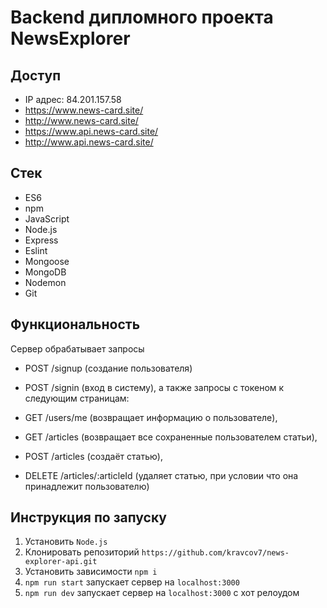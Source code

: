 # Backend дипломного проекта NewsExplorer

## Доступ
+ IP адрес: 84.201.157.58
+ https://www.news-card.site/
+ http://www.news-card.site/
+ https://www.api.news-card.site/
+ http://www.api.news-card.site/

## Стек
+ ES6
+ npm
+ JavaScript
+ Node.js
+ Express
+ Eslint
+ Mongoose
+ MongoDB
+ Nodemon
+ Git

## Функциональность
Сервер обрабатывает запросы
+ POST /signup (создание пользователя)
+ POST /signin (вход в систему), а также запросы с токеном к следующим страницам:

+ GET /users/me (возвращает информацию о пользователе),
+ GET /articles (возвращает все сохраненные пользователем статьи),
+ POST /articles (создаёт статью),
+ DELETE /articles/:articleId (удаляет статью, при условии что она принадлежит пользователю)


## Инструкция по запуску
1. Установить `Node.js`
2. Клонировать репозиторий `https://github.com/kravcov7/news-explorer-api.git`
3. Установить зависимости `npm i`
4. `npm run start` запускает сервер на `localhost:3000`
5. `npm run dev` запускает сервер на `localhost:3000` с хот релоудом
